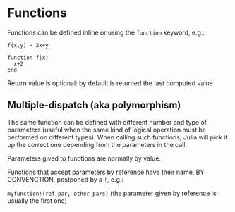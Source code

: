# Functions

Functions can be defined inline or using the `function` keyword, e.g.:

`f(x,y) = 2x+y`

```
function f(x)
  x+2
end
```

Return value is optional: by default is returned the last computed value

## Multiple-dispatch (aka polymorphism) ##

The same function can be defined with different number and type of parameters (useful when the same kind of logical operation must be performed on different types).
When calling such functions, Julia will pick it up the correct one depending from the parameters in the call.




Parameters gived to functions are normally by value.

Functions that accept parameters by reference have their name, BY CONVENCTION, postponed by a `!`, e.g.:

`myfunction!(ref_par, other_pars)` (the parameter given by reference is usually the first one)










